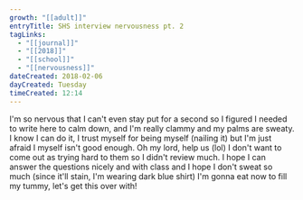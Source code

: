```yaml
---
growth: "[[adult]]"
entryTitle: SHS interview nervousness pt. 2
tagLinks:
  - "[[journal]]"
  - "[[2018]]"
  - "[[school]]"
  - "[[nervousness]]"
dateCreated: 2018-02-06
dayCreated: Tuesday
timeCreated: 12:14
---
```

I'm so nervous that I can't even stay put for a second so I figured I needed to write here to calm down, and I'm really clammy and my palms are sweaty. I know I can do it, I trust myself for being myself (nailing it) but I'm just afraid I myself isn't good enough. Oh my lord, help us (lol) I don't want to come out as trying hard to them so I didn't review much. I hope I can answer the questions nicely and with class and I hope I don't sweat so much (since it'll stain, I'm wearing dark blue shirt) I'm gonna eat now to fill my tummy, let's get this over with!